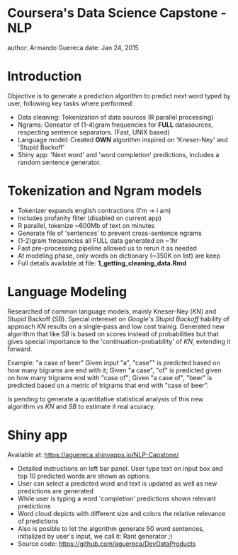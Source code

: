 <style>
.small-code pre code {
  font-size: 0.9em;
}
</style>

Coursera's Data Science Capstone - NLP
========================================================
author: Armando Guereca
date: Jan 24, 2015

Introduction
========================================================

Objective is to generate a prediction algorithm to predict
next word typed by user, following key tasks where performed:

- Data cleaning: Tokenization of data sources (R parallel processing)
- Ngrams: Geneator of (1-4)gram frequencies for **FULL** datasources, 
          respecting sentence separators. (Fast, UNIX based)
- Language model: Created **OWN** algorithm inspired on
     'Kneser-Ney' and 'Stupid Backoff'
- Shiny app: 'Next word' and 'word completion' predictions,
     includes a random sentence generator.


Tokenization and Ngram models
========================================================

- Tokenizer expands english contractions (I'm -> i am)
- Includes profanity filter (disabled on current app)
- R parallel, tokenize ~600Mb of text on minutes
- Generate file of 'sentences' to prevent cross-sentence ngrams
- (1-2)gram frequencies all FULL data generated on ~1hr 
- Fast pre-processing pipeline allowed us to rerun it as needed
- At modeling phase, only words on dictionary (~350K on list) are keep
- Full details available at file: **1_getting_cleaning_data.Rmd**

Language Modeling
========================================================

Researched of common language models, mainly 
Kneser-Ney (*KN*) and Stupid Backoff (*SB*).
Special intereset on *Google's Stupid Backoff* hability of
approach *KN* results on a single-pass and low cost trainig.
Generated new algorithm that like *SB* is based on scores
instead of probabilities but that gives special importance 
to the 'continuation-probability' of *KN*, extending it forward.

Example: "a case of beer"
Given input "a", "case"" is predicted based on how many bigrams
are end with it; Given "a case", "of" is predicted given on how
many trigrams end with "case of"; Given "a case of", "beer" is
predicted based on a metric of trigrams that end with "case of beer".

Is pending to generate a quantitative statistical analysis
of this new algorithm vs *KN* and *SB* to estimate it real acuracy.

Shiny app
========================================================

Available at: https://aguereca.shinyapps.io/NLP-Capstone/

- Detailed instructions on left bar panel. User type text on input box 
  and top 10 predicted words are shown as options.
- User can select a predicted word and text is updated as well
  as new predictions are generated
- While user is typing a word 'completion' predictions
  shown relevant predictions
- Word cloud depicts with different size and colors the relative
  relevance of predictions
- Also is posible to let the algorithm generate 50 word sentences,
  initialized by user's input, we call it: Rant generator ;)
- Source code: https://github.com/aguereca/DevDataProducts
